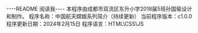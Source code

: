 ----README 阅读我----
本程序由成都市双流区东升小学2018届5班孙国瑜设计和制作。
程序名称：中国航天嫦娥系列简介（持续更新）
当前程序版本：c1.0.0
程序更新日期：2024年2月15日
程序语言：HTML\CSS\JS